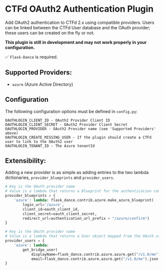 # CTFd OAuth2 Authentication Plugin

Add OAuth2 authentication to CTFd 2.x using compatible providers. Users can be linked between the CTFd User database and the OAuth provider; these users can be created on the fly or not.

**This plugin is still in development and may not work properly in your configuration.**

✅ `Flask-Dance` is required.

## Supported Providers:
* `azure` (Azure Active Directory)

## Configuration
The following configuration options must be defined in `config.py`:
```
OAUTHLOGIN_CLIENT_ID - OAuth2 Provider Client ID
OAUTHLOGIN_CLIENT_SECRET - OAuth2 Provider Client Secret
OAUTHLOGIN_PROVIDER - OAuth2 Provider name (see 'Supported Providers' above)
OAUTHLOGIN_CREATE_MISSING_USER - If the plugin should create a CTFd user to link to the OAuth2 user
OAUTHLOGIN_TENANT_ID - The Azure tenantId 
```

## Extensibility:
Adding a new provider is as simple as adding entries to the two lambda dictionaries, `provider_blueprints` and `provider_users`.

```python
# Key is the OAuth provider name
# Value is a lambda that returns a Blueprint for the authentication controller
provider_blueprints = {
    'azure': lambda: flask_dance.contrib.azure.make_azure_blueprint(
        login_url='/azure',
        client_id=oauth_client_id,
        client_secret=oauth_client_secret,
        redirect_url=authentication_url_prefix + "/azure/confirm")
}

# Key is the OAuth provider name
# Value is a lambda that returns a User object mapped from the OAuth user, or None if the user doesn't exist and creation is disabled.
provider_users = {
    'azure': lambda: 
        get_bridge_user(
            displayName=flask_dance.contrib.azure.azure.get("/v1.0/me").json()["displayName"],
            email=flask_dance.contrib.azure.azure.get("/v1.0/me").json()["userPrincipalName"])
}
```
